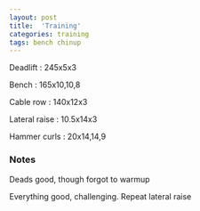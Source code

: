 ```yaml
---
layout: post
title:  'Training'
categories: training
tags: bench chinup
---
```


Deadlift  : 245x5x3

Bench : 165x10,10,8

Cable row : 140x12x3

Lateral raise : 10.5x14x3

Hammer curls  : 20x14,14,9

### Notes

Deads good, though forgot to warmup

Everything good, challenging. Repeat lateral raise
